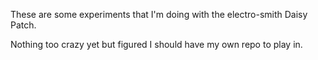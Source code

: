These are some experiments that I'm doing with the electro-smith Daisy Patch.

Nothing too crazy yet but figured I should have my own repo to play in.